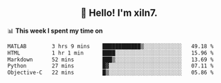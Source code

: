 <h2 align="center">👋 Hello! I'm xiln7.</h2>

📊 **This week I spent my time on**
<!--START_SECTION:waka-->

```txt
MATLAB        3 hrs 9 mins    ████████████▒░░░░░░░░░░░░   49.18 %
HTML          1 hr 1 min      ████░░░░░░░░░░░░░░░░░░░░░   15.96 %
Markdown      52 mins         ███▒░░░░░░░░░░░░░░░░░░░░░   13.69 %
Python        27 mins         █▓░░░░░░░░░░░░░░░░░░░░░░░   07.11 %
Objective-C   22 mins         █▒░░░░░░░░░░░░░░░░░░░░░░░   05.86 %
```

<!--END_SECTION:waka-->


